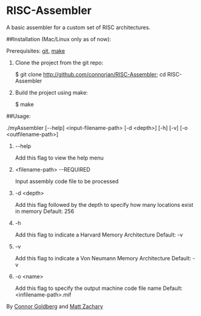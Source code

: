 RISC-Assembler
==============

A basic assembler for a custom set of RISC architectures.


##Installation (Mac/Linux only as of now):

Prerequisites: [git](http://git-scm.com/book/en/Getting-Started-Installing-Git), [make](https://developer.apple.com/downloads/index.action?name=command%20line%20tools)

1. Clone the project from the git repo:
		
	$ git clone http://github.com/connorjan/RISC-Assembler; cd RISC-Assembler

2. Build the project using make:

	$ make


##Usage:

./myAssembler [--help] \<input-filename-path\> [-d \<depth\>] [-h] [-v] [-o \<outfilename-path\>]


1. --help

	Add this flag to view the help menu

2. \<filename-path\>   --REQUIRED

	Input assembly code file to be processed

3. -d \<depth\>

	Add this flag followed by the depth to specify how many locations exist in memory
	Default: 256

4. -h

	Add this flag to indicate a Harvard Memory Architecture
	Default: -v

5. -v 

	Add this flag to indicate a Von Neumann Memory Architecture
	Default: -v

6. -o \<name\>

	Add this flag to specify the output machine code file name
	Default: \<infilename-path\>.mif



By [Connor Goldberg](http://www.connorgoldberg.com "Connor's Website")  and [Matt Zachary](mailto:matt@grsbd.com "Matt's Email")
